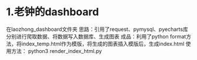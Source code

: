 # 1.老钟的dashboard
在laozhong_dashboard文件夹
思路：引用了request、pymysql、pyecharts库分别进行爬取数据、将数据写入数据库、生成图表
成品：利用了python format方法，将index_temp.html作为模版，将生成的图表插入模版后，生成index.html
使用方法：
python3 render_index_html.py

